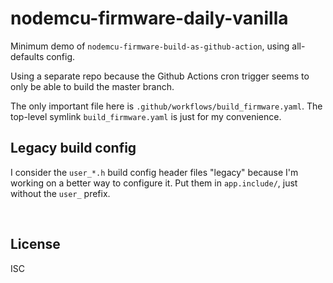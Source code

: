 ﻿
<!--#echo json="package.json" key="name" underline="=" -->
nodemcu-firmware-daily-vanilla
==============================
<!--/#echo -->

<!--#echo json="package.json" key="description" -->
Minimum demo of `nodemcu-firmware-build-as-github-action`, using all-defaults
config.
<!--/#echo -->

Using a separate repo because the Github Actions cron trigger
seems to only be able to build the master branch.

The only important file here is `.github/workflows/build_firmware.yaml`.
The top-level symlink `build_firmware.yaml` is just for my convenience.




Legacy build config
-------------------

I consider the `user_*.h` build config header files "legacy" because
I'm working on a better way to configure it.
Put them in `app.include/`, just without the `user_` prefix.





&nbsp;

  [baga]: https://github.com/mk-pmb/nodemcu-firmware-build-as-github-action



License
-------
<!--#echo json="package.json" key=".license" -->
ISC
<!--/#echo -->
